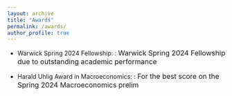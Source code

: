 ```yaml
---
layout: archive
title: "Awards"
permalink: /awards/
author_profile: true
---
```



- Warwick Spring 2024 Fellowship:
: <font size="3">Warwick Spring 2024 Fellowship due to outstanding academic performance</font>


- Harald Uhlig Award in Macroeconomics:
: <font size="3">For the best score on the Spring 2024 Macroeconomics prelim</font>
